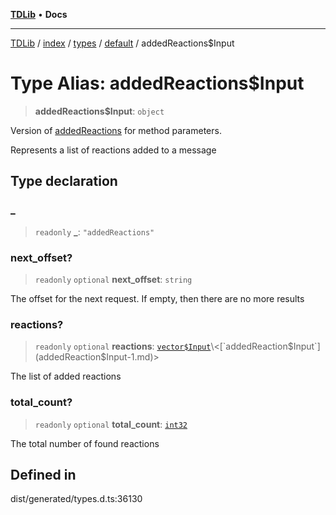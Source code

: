 [**TDLib**](../../../../../../README.md) • **Docs**

***

[TDLib](../../../../../../modules.md) / [index](../../../../../README.md) / [types](../../../README.md) / [default](../README.md) / addedReactions$Input

# Type Alias: addedReactions$Input

> **addedReactions$Input**: `object`

Version of [addedReactions](addedReactions-1.md) for method parameters.

Represents a list of reactions added to a message

## Type declaration

### \_

> `readonly` **\_**: `"addedReactions"`

### next\_offset?

> `readonly` `optional` **next\_offset**: `string`

The offset for the next request. If empty, then there are no more results

### reactions?

> `readonly` `optional` **reactions**: [`vector$Input`](vector$Input.md)\<[`addedReaction$Input`](addedReaction$Input-1.md)\>

The list of added reactions

### total\_count?

> `readonly` `optional` **total\_count**: [`int32`](int32-1.md)

The total number of found reactions

## Defined in

dist/generated/types.d.ts:36130
